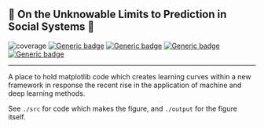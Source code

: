## :page_facing_up: On the Unknowable Limits to Prediction in Social Systems :page_facing_up:

![coverage](https://img.shields.io/badge/ResponseLetter-yellow)
[![Generic badge](https://img.shields.io/badge/Python-blue.svg)](https://shields.io/)
[![Generic badge](https://img.shields.io/badge/GNU3.0-purple.svg)](https://shields.io/)
[![Generic badge](https://img.shields.io/badge/Maintained-brightgreen.svg)](https://shields.io/)
[![Generic badge](https://img.shields.io/badge/BuildPassing-orange.svg)](https://shields.io/)

---

A place to hold matplotlib code which creates learning curves within a new framework in response the recent rise in the application of machine and deep learning methods.

See `./src` for code which makes the figure, and `./output` for the figure itself.
